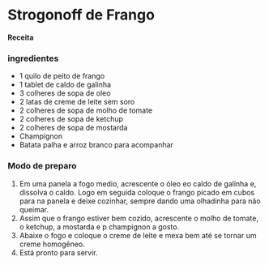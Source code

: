 # Strogonoff de Frango

**Receita**

### ingredientes

- 1 quilo de peito de frango
- 1 tablet de caldo de galinha
- 3 colheres de sopa de oleo
- 2 latas de creme de leite sem soro
- 2 colheres de sopa de molho de tomate
- 2 colheres de sopa de ketchup
- 2 colheres de sopa de mostarda
- Champignon
- Batata palha e arroz branco para acompanhar


### Modo de preparo

1. Em uma panela a fogo medio, acrescente o óleo eo caldo de galinha e, dissolva o caldo. Logo em seguida coloque o frango picado em cubos para na panela e deixe cozinhar, sempre dando uma olhadinha para não queimar.
2. Assim que o frango estiver bem cozido, acrescente o molho de tomate, o ketchup, a mostarda e p champignon a gosto.
3. Abaixe o fogo e coloque o creme de leite e mexa bem até se tornar um creme homogêneo.
4. Está pronto para servir.
  










